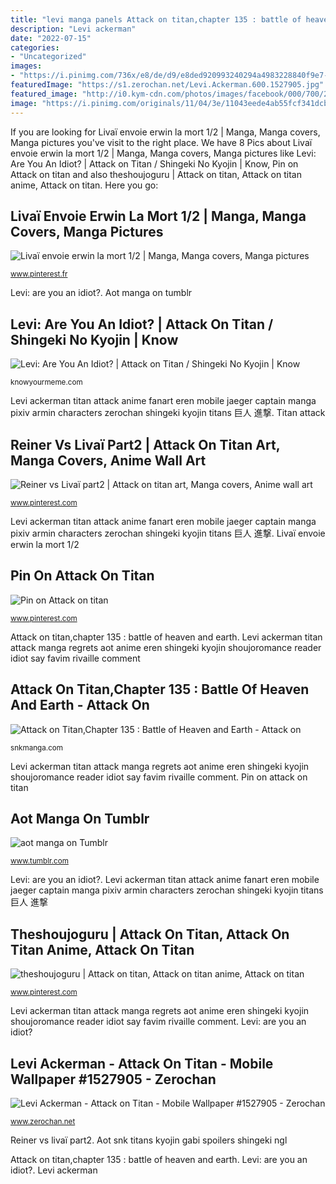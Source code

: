 ```yaml
---
title: "levi manga panels Attack on titan,chapter 135 : battle of heaven and earth"
description: "Levi ackerman"
date: "2022-07-15"
categories:
- "Uncategorized"
images:
- "https://i.pinimg.com/736x/e8/de/d9/e8ded920993240294a4983228840f9e7--manga-kawaii-shingeki-no-kyojin.jpg"
featuredImage: "https://s1.zerochan.net/Levi.Ackerman.600.1527905.jpg"
featured_image: "http://i0.kym-cdn.com/photos/images/facebook/000/700/294/105.jpg"
image: "https://i.pinimg.com/originals/11/04/3e/11043eede4ab55fcf341dcb272a246ea.jpg"
---
```


If you are looking for Livaï envoie erwin la mort 1/2 | Manga, Manga covers, Manga pictures you've visit to the right place. We have 8 Pics about Livaï envoie erwin la mort 1/2 | Manga, Manga covers, Manga pictures like Levi: Are You An Idiot? | Attack on Titan / Shingeki No Kyojin | Know, Pin on Attack on titan and also theshoujoguru | Attack on titan, Attack on titan anime, Attack on titan. Here you go:

## Livaï Envoie Erwin La Mort 1/2 | Manga, Manga Covers, Manga Pictures

![Livaï envoie erwin la mort 1/2 | Manga, Manga covers, Manga pictures](https://i.pinimg.com/736x/3e/66/c3/3e66c37885bbfedce8238bca398116cd.jpg "Aot snk titans kyojin gabi spoilers shingeki ngl")

<small>www.pinterest.fr</small>

Levi: are you an idiot?. Aot manga on tumblr

## Levi: Are You An Idiot? | Attack On Titan / Shingeki No Kyojin | Know

![Levi: Are You An Idiot? | Attack on Titan / Shingeki No Kyojin | Know](http://i0.kym-cdn.com/photos/images/facebook/000/700/294/105.jpg "Aot manga on tumblr")

<small>knowyourmeme.com</small>

Levi ackerman titan attack anime fanart eren mobile jaeger captain manga pixiv armin characters zerochan shingeki kyojin titans 巨人 進撃. Titan attack

## Reiner Vs Livaï Part2 | Attack On Titan Art, Manga Covers, Anime Wall Art

![Reiner vs Livaï part2 | Attack on titan art, Manga covers, Anime wall art](https://i.pinimg.com/originals/11/04/3e/11043eede4ab55fcf341dcb272a246ea.jpg "Levi ackerman titan attack manga regrets aot anime eren shingeki kyojin shoujoromance reader idiot say favim rivaille comment")

<small>www.pinterest.com</small>

Levi ackerman titan attack anime fanart eren mobile jaeger captain manga pixiv armin characters zerochan shingeki kyojin titans 巨人 進撃. Livaï envoie erwin la mort 1/2

## Pin On Attack On Titan

![Pin on Attack on titan](https://i.pinimg.com/736x/9b/86/8e/9b868e20200ef6f858b95adf55a597c7.jpg "Levi ackerman titan attack manga regrets aot anime eren shingeki kyojin shoujoromance reader idiot say favim rivaille comment")

<small>www.pinterest.com</small>

Attack on titan,chapter 135 : battle of heaven and earth. Levi ackerman titan attack manga regrets aot anime eren shingeki kyojin shoujoromance reader idiot say favim rivaille comment

## Attack On Titan,Chapter 135 : Battle Of Heaven And Earth - Attack On

![Attack on Titan,Chapter 135 : Battle of Heaven and Earth - Attack on](https://snkmanga.com/wp-content/uploads/2020/12/036.jpg "Titan attack")

<small>snkmanga.com</small>

Levi ackerman titan attack manga regrets aot anime eren shingeki kyojin shoujoromance reader idiot say favim rivaille comment. Pin on attack on titan

## Aot Manga On Tumblr

![aot manga on Tumblr](https://66.media.tumblr.com/dc27aa7f6c11952361a0e49a70947e30/tumblr_p3muunXjnI1teeoybo1_500.jpg "Aot manga on tumblr")

<small>www.tumblr.com</small>

Levi: are you an idiot?. Levi ackerman titan attack anime fanart eren mobile jaeger captain manga pixiv armin characters zerochan shingeki kyojin titans 巨人 進撃

## Theshoujoguru | Attack On Titan, Attack On Titan Anime, Attack On Titan

![theshoujoguru | Attack on titan, Attack on titan anime, Attack on titan](https://i.pinimg.com/736x/e8/de/d9/e8ded920993240294a4983228840f9e7--manga-kawaii-shingeki-no-kyojin.jpg "Pin on attack on titan")

<small>www.pinterest.com</small>

Levi ackerman titan attack manga regrets aot anime eren shingeki kyojin shoujoromance reader idiot say favim rivaille comment. Levi: are you an idiot?

## Levi Ackerman - Attack On Titan - Mobile Wallpaper #1527905 - Zerochan

![Levi Ackerman - Attack on Titan - Mobile Wallpaper #1527905 - Zerochan](https://s1.zerochan.net/Levi.Ackerman.600.1527905.jpg "Titan attack")

<small>www.zerochan.net</small>

Reiner vs livaï part2. Aot snk titans kyojin gabi spoilers shingeki ngl

Attack on titan,chapter 135 : battle of heaven and earth. Levi: are you an idiot?. Levi ackerman
